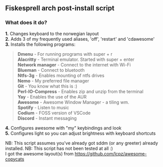 ## Fiskesprell arch post-install script
### What does it do?
**1.** Changes keyboard to the norwegian layout  
**2.** Adds 3 of my frequently used aliases, 'off', 'restart' and 'cdawesome'  
**3.** Installs the following programs:  
>**Dmenu** - For running programs with super + r  
**Alacritty** - Terminal emulator. Started with super + enter  
**Network manager** - Connect to the internet with Wi-Fi  
**Blueman** - Connect to bluetooth  
**Ntfs-3g** - Enables mounting of ntfs drives  
**Nemo** - My preferred file manager  
**Git** - You know what this is :)  
**Perl-IO-Compress** - Enables zip and unzip from the terminal  
**Yay** - Enables the use of the AUR  
**Awesome** - Awesome Window Manager - a tiling wm.    
**Spotify** - Listen to music  
**Codium** - FOSS version of VSCode  
**Discord** - Instant messaging  

**4.** Configures awesome with "my" keybindings and look  
**5.** Configures light so you can adjust brightness with keyboard shortcuts

NB: This script assumes you've already got sddm (or any greeter) already installed.
NB: This script has not been tested at all :)  
I got the awesome layout(s) from https://github.com/lcpz/awesome-copycats